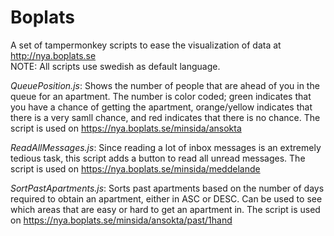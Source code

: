 Boplats
=======

A set of tampermonkey scripts to ease the visualization of data at http://nya.boplats.se  
NOTE: All scripts use swedish as default language.

*QueuePosition.js*: Shows the number of people that are ahead of you in the queue for an apartment. The number is color coded; green indicates that you have a chance of getting the apartment, orange/yellow indicates that there is a very samll chance, and red indicates that there is no chance. The script is used on https://nya.boplats.se/minsida/ansokta  

*ReadAllMessages.js*: Since reading a lot of inbox messages is an extremely tedious task, this script adds a button to read all unread messages. The script is used on https://nya.boplats.se/minsida/meddelande  

*SortPastApartments.js*: Sorts past apartments based on the number of days required to obtain an apartment, either in ASC or DESC. Can be used to see which areas that are easy or hard to get an apartment in. The script is used on https://nya.boplats.se/minsida/ansokta/past/1hand  
